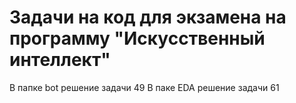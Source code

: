 # Задачи на код для экзамена на программу "Искусственный интеллект"

В папке bot решение задачи 49
В паке EDA решение задачи 61 
